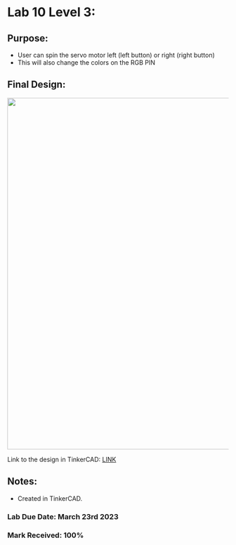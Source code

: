 # Lab 10 Level 3:

## Purpose:
- User can spin the servo motor left (left button) or right (right button)
- This will also change the colors on the RGB PIN

## Final Design:

<p align="center">
<img width="800" src="https://github.com/matthewantonis-georgiancollege/IOT_COMP1045/assets/122380719/162edde2-b049-44a9-a116-7ca28462145e">
<p/>

Link to the design in TinkerCAD: [LINK](https://www.tinkercad.com/things/7gvKGhGrEG2?sharecode=wpolzEnezBQeLvNzZTjMoOZ637dVCeKvgDEuYDJWedA)

## Notes: 
- Created in TinkerCAD.

### Lab Due Date: March 23rd 2023
### Mark Received: 100%
